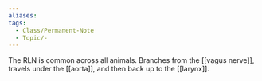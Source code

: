 ```yaml
---
aliases: 
tags:
  - Class/Permanent-Note
  - Topic/-
---
```


The RLN is common across all animals.
Branches from the [[vagus nerve]], travels under the [[aorta]], and then back up to the [[larynx]].